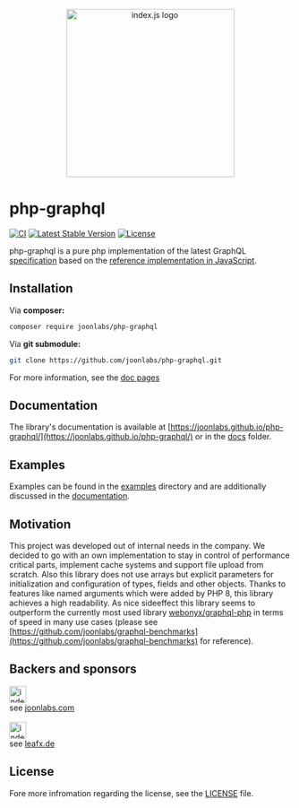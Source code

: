 <p align="center">
    <img src="https://joonlabs.com/php-graphql/logo.svg" alt="index.js logo" width="300" align="center" style="width: 300px; display: block; margin-left: auto; margin-right: auto;"/>
</p>

# php-graphql

[![CI](https://github.com/joonlabs/php-graphql/actions/workflows/php.yml/badge.svg)](https://github.com/joonlabs/php-graphql/actions/workflows/php.yml)
[![Latest Stable Version](https://poser.pugx.org/joonlabs/php-graphql/v)](//packagist.org/packages/joonlabs/php-graphql)
[![License](https://poser.pugx.org/joonlabs/php-graphql/license)](//packagist.org/packages/joonlabs/php-graphql)

php-graphql is a pure php implementation of the latest GraphQL [specification](https://github.com/graphql/graphql-spec)
based on the [reference implementation in JavaScript](https://github.com/graphql/graphql-js).

## Installation

Via **composer:**
```bash
composer require joonlabs/php-graphql
```

Via **git submodule:**

```bash
git clone https://github.com/joonlabs/php-graphql.git
```

For more information, see the [doc pages](https://joonlabs.github.io/php-graphql/docs/getting-started/)

## Documentation
The library's documentation is available at [https://joonlabs.github.io/php-graphql/](https://joonlabs.github.io/php-graphql/) or in the [docs](https://github.com/joonlabs/php-graphql/tree/master/docs) folder.

## Examples
Examples can be found in the [examples](https://github.com/joonlabs/php-graphql/tree/master/examples) directory and are additionally discussed in the [documentation](https://joonlabs.github.io/php-graphql/).

## Motivation
This project was developed out of internal needs in the company. We decided to go with an own implementation to stay in control of performance critical parts, implement cache systems and support file upload from scratch.
Also this library does not use arrays but explicit parameters for initialization and configuration of types, fields and other objects. Thanks to features like named arguments which were added by PHP 8, this library achieves a high readability.
As nice sideeffect this library seems to outperform the currently most used library [webonyx/graphql-php](https://github.com/webonyx/graphql-php) in terms of speed in many use cases (please see [https://github.com/joonlabs/graphql-benchmarks](https://github.com/joonlabs/graphql-benchmarks) for reference). 
## Backers and sponsors

<img src="https://joonlabs.com/php-graphql/backers/joon.png" alt="index.js logo" height="30"/><br>
see [joonlabs.com](https://joonlabs.com)
<br>
<br>
<img src="https://joonlabs.com/php-graphql/backers/leafx.png" alt="index.js logo" height="30"/><br>
see [leafx.de](https://leafx.de)


## License
Fore more infromation regarding the license, see the [LICENSE](https://github.com/joonlabs/php-graphql/blob/master/LICENSE) file.